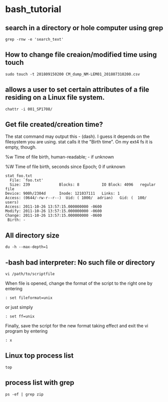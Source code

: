 # bash_tutorial
search in a directory or hole computer using grep
-------------------------------------------------
```
grep -rnw -e 'search_text'
```
How to change file creaion/modified time using touch
----------------------------------------------------
```
sudo touch -t 201809150200 CM_dump_NM-LEM01_201807310200.csv
```
allows a user to set certain attributes of a file residing on a Linux file system.
----------------------------------------------------------------------------------
```
chattr -i 001_SP1708/
```

Get file created/creation time?
---------------------------------
The stat command may output this - (dash). I guess it depends on the filesystem you are using. stat calls it the "Birth time". On my ext4 fs it is empty, though.

%w Time of file birth, human-readable; - if unknown

%W Time of file birth, seconds since Epoch; 0 if unknown

```
stat foo.txt
  File: `foo.txt'
  Size: 239             Blocks: 8          IO Block: 4096   regular file
Device: 900h/2304d      Inode: 121037111   Links: 1
Access: (0644/-rw-r--r--)  Uid: ( 1000/  adrian)   Gid: (  100/   users)
Access: 2011-10-26 13:57:15.000000000 -0600
Modify: 2011-10-26 13:57:15.000000000 -0600
Change: 2011-10-26 13:57:15.000000000 -0600
 Birth: -
```
All directory size
-----------------------------
```
du -h --max-depth=1
```


-bash bad interpreter: No such file or directory
----------------------------------------
```
vi /path/to/scriptfile
```
When file is opened, change the format of the script to the right one by entering
```
: set fileformat=unix
```
or just simply
```
: set ff=unix
```
Finally, save the script for the new format taking effect and exit the vi program by entering
```
: x
```

Linux top process list
----------------------
```
top
```

process list with grep
------------------------
```
ps -ef | grep zip
```



